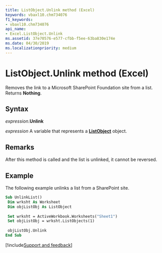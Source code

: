 ```yaml
---
title: ListObject.Unlink method (Excel)
keywords: vbaxl10.chm734076
f1_keywords:
- vbaxl10.chm734076
api_name:
- Excel.ListObject.Unlink
ms.assetid: 37e70576-e577-cfbb-f5ee-63ba830e174e
ms.date: 04/30/2019
ms.localizationpriority: medium
---
```



# ListObject.Unlink method (Excel)

Removes the link to a Microsoft SharePoint Foundation site from a list. Returns **Nothing**.


## Syntax

_expression_.**Unlink**

_expression_ A variable that represents a **[ListObject](Excel.ListObject.md)** object.


## Remarks

After this method is called and the list is unlinked, it cannot be reversed.


## Example

The following example unlinks a list from a SharePoint site.

```vb
Sub UnlinkList() 
 Dim wrksht As Worksheet 
 Dim objListObj As ListObject 
 
 Set wrksht = ActiveWorkbook.Worksheets("Sheet1") 
 Set objListObj = wrksht.ListObjects(1) 
 
 objListObj.Unlink 
End Sub
```




[!include[Support and feedback](~/includes/feedback-boilerplate.md)]